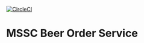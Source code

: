 [![CircleCI](https://circleci.com/gh/cvVal/RM-MsscBeerOrderService.svg?style=svg)](https://circleci.com/gh/cvVal/RM-MsscBeerOrderService)

# MSSC Beer Order Service